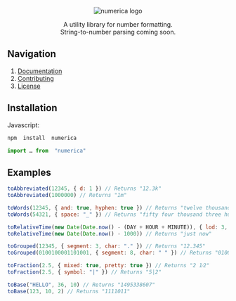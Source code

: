 <p align="center">
    <picture>
        <source media="(prefers-color-scheme: dark)" srcset=".github/assets/logo-dark.svg">
        <source media="(prefers-color-scheme: light)" srcset=".github/assets/logo-light.svg">
        <img alt="numerica logo" src="assets/logo-light.svg">
    </picture>
</p>
<p align="center">
    A utility library for number formatting.<br>String-to-number parsing coming soon.
</p>

## Navigation
1. [Documentation](https://numerica.js.org)
2. [Contributing](https://github.com/alyshukry/numerica?tab=contributing-ov-file#collaborating-guide)
3. [License](https://github.com/alyshukry/numerica?tab=MIT-1-ov-file)
## Installation
Javascript:
```bash
npm  install  numerica
```
```js
import … from  "numerica"
```
## Examples
```js
toAbbreviated(12345, { d: 1 }) // Returns "12.3k"
toAbbreviated(1000000) // Returns "1m"
```
```js
toWords(12345, { and: true, hyphen: true }) // Returns "twelve thousand three hundred and forty-five"
toWords(54321, { space: "_" }) // Returns "fifty four thousand three hundred twenty one"
```
```js
toRelativeTime(new Date(Date.now() - (DAY + HOUR + MINUTE)), { lod: 3, separator: ' • ' }) // Returns "1 day • 1 hour • 1 minute ago"
toRelativeTime(new Date(Date.now() - 1000)) // Returns "just now"
```
```js
toGrouped(12345, { segment: 3, char: "." }) // Returns "12.345"
toGrouped(0100100001101001, { segment: 8, char: " " }) // Returns "01001000 01101001"
```
```js
toFraction(2.5, { mixed: true, pretty: true }) // Returns "2 1⁄2"
toFraction(2.5, { symbol: "|" }) // Returns "5|2"
```
```js
toBase("HELLO", 36, 10) // Returns "1495338607"
toBase(123, 10, 2) // Returns "1111011"
```